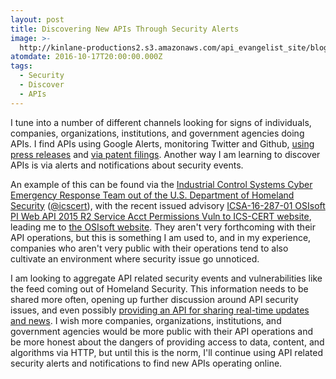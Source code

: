 ```yaml
---
layout: post
title: Discovering New APIs Through Security Alerts
image: >-
  http://kinlane-productions2.s3.amazonaws.com/api_evangelist_site/blog/cf60890864f3b19978e7a9a6a9c84152_400x400.png
atomdate: 2016-10-17T20:00:00.000Z
tags:
  - Security
  - Discover
  - APIs
---
```

I tune into a number of different channels looking for signs of individuals, companies, organizations, institutions, and government agencies doing APIs. I find APIs using Google Alerts, monitoring Twitter and Github, [using press releases](http://apievangelist.com/2016/09/14/harvesting-companies-who-are-doing-apis-from-press-releases/) and [via patent filings](http://apievangelist.com/2016/09/02/api-patent-search-as-way-to-discover-companies-who-are-doing-apis/). Another way I am learning to discover APIs is via alerts and notifications about security events.

An example of this can be found via the [Industrial Control Systems Cyber Emergency Response Team out of the U.S. Department of Homeland Security](https://ics-cert.us-cert.gov/) ([@icscert](https://twitter.com/icscert)), with the recent issued advisory [ICSA-16-287-01 OSIsoft PI Web API 2015 R2 Service Acct Permissions Vuln to ICS-CERT website](https://ics-cert.us-cert.gov/advisories/ICSA-16-287-01), leading me to [the OSIsoft website](https://techsupport.osisoft.com/Products/Developer-Technologies/PI-Web-API/Overview). They aren't very forthcoming with their API operations, but this is something I am used to, and in my experience, companies who aren't very public with their operations tend to also cultivate an environment where security issue go unnoticed.

I am looking to aggregate API related security events and vulnerabilities like the feed coming out of Homeland Security. This information needs to be shared more often, opening up further discussion around API security issues, and even possibly [providing an API for sharing real-time updates and news](http://apievangelist.com/2016/10/11/expanding-on-the-3rd-party-analysis-of-security-threats/). I wish more companies, organizations, institutions, and government agencies would be more public with their API operations and be more honest about the dangers of providing access to data, content, and algorithms via HTTP, but until this is the norm, I'll continue using API related security alerts and notifications to find new APIs operating online.